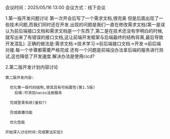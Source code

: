 会议时间：2025/05/16 13:00
会议方式：线下会议

1.第一版开发问题讨论
  第一次开会后写了一个需求文档,很完美
  但是后面出现了一些技术问题,而我们同时还在开发.出现的问题是我们一直在修改需求文档(第一是误认为前后端接口文档和需求文档是一个东西了,第二是在技术还没有学明白的时候,就写出来了有错误的接口文档,这让前端开发框架与后端最终的结构背离,最后导致开发混乱).
  正确的做法是:需求文档->技术学习->前后端接口文档->开发->前后端对接.每一个步骤都需要严格完成
  还有一个问题是前端没办法拿后端的服务进行测试,这也降低了开发速度.解决办法是使用cicd?

2.第二版开发计划内容讨论

    第二版开发内容:

      优化第一版代码结构,使其具有可拓展性(第1.5版)
        后端:可添加nacos注册服务

      完成登录系统(鉴权?)

      完成直播功能

      优化性能
    
    开始深入讨论时间:完成算法实验3





